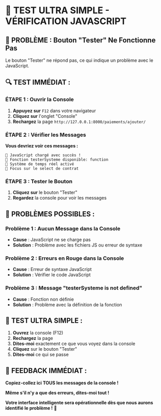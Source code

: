 # 🚨 TEST ULTRA SIMPLE - VÉRIFICATION JAVASCRIPT

## 🎯 **PROBLÈME : Bouton "Tester" Ne Fonctionne Pas**

Le bouton "Tester" ne répond pas, ce qui indique un problème avec le JavaScript.

## 🔍 **TEST IMMÉDIAT :**

### **ÉTAPE 1 : Ouvrir la Console**
1. **Appuyez sur** `F12` dans votre navigateur
2. **Cliquez sur** l'onglet "Console"
3. **Rechargez** la page `http://127.0.0.1:8000/paiements/ajouter/`

### **ÉTAPE 2 : Vérifier les Messages**
**Vous devriez voir ces messages :**
```
🚀 JavaScript chargé avec succès !
🧪 Fonction testerSysteme disponible: function
🚀 Système de temps réel activé
🎯 Focus sur le select de contrat
```

### **ÉTAPE 3 : Tester le Bouton**
1. **Cliquez sur** le bouton "Tester"
2. **Regardez** la console pour voir les messages

## 🚨 **PROBLÈMES POSSIBLES :**

### **Problème 1 : Aucun Message dans la Console**
- **Cause** : JavaScript ne se charge pas
- **Solution** : Problème avec les fichiers JS ou erreur de syntaxe

### **Problème 2 : Erreurs en Rouge dans la Console**
- **Cause** : Erreur de syntaxe JavaScript
- **Solution** : Vérifier le code JavaScript

### **Problème 3 : Message "testerSysteme is not defined"**
- **Cause** : Fonction non définie
- **Solution** : Problème avec la définition de la fonction

## 🚀 **TEST ULTRA SIMPLE :**

1. **Ouvrez** la console (F12)
2. **Rechargez** la page
3. **Dites-moi** exactement ce que vous voyez dans la console
4. **Cliquez** sur le bouton "Tester"
5. **Dites-moi** ce qui se passe

## 💬 **FEEDBACK IMMÉDIAT :**

**Copiez-collez ici TOUS les messages de la console !**

**Même s'il n'y a que des erreurs, dites-moi tout !**

**Votre interface intelligente sera opérationnelle dès que nous aurons identifié le problème !** 🚀
